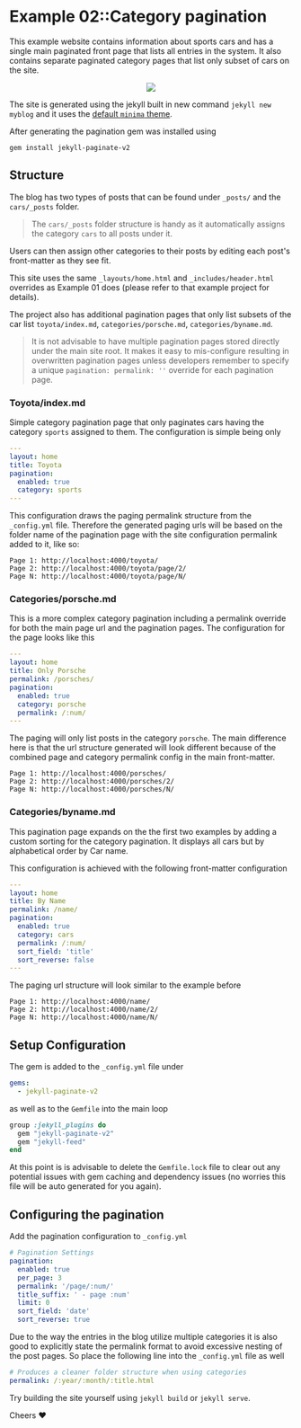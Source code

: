 # Example 02::Category pagination
This example website contains information about sports cars and has a single main paginated front page that lists all entries in the system. It also contains separate paginated category pages that list only subset of cars on the site.

<p align="center">
  <img src="https://raw.githubusercontent.com/sverrirs/jekyll-paginate-v2/master/examples/img/02-example-screenshot-main.png" />
</p>

The site is generated using the jekyll built in new command `jekyll new myblog` and it uses the [default `minima` theme](https://github.com/jekyll/minima).

After generating the pagination gem was installed using
```
gem install jekyll-paginate-v2
```

## Structure
The blog has two types of posts that can be found under `_posts/` and the `cars/_posts` folder. 

> The `cars/_posts` folder structure is handy as it automatically assigns the category `cars` to all posts under it.

Users can then assign other categories to their posts by editing each post's front-matter as they see fit.

This site uses the same `_layouts/home.html` and `_includes/header.html` overrides as Example 01 does (please refer to that example project for details).

The project also has additional pagination pages that only list subsets of the car list `toyota/index.md`, `categories/porsche.md`, `categories/byname.md`.

> It is not advisable to have multiple pagination pages stored directly under the main site root. It makes it easy to mis-configure resulting in overwritten pagination pages unless developers remember to specify a unique `pagination: permalink: ''` override for each pagination page.


### Toyota/index.md
Simple category pagination page that only paginates cars having the category `sports` assigned to them. The configuration is simple being only

``` yml
---
layout: home
title: Toyota
pagination: 
  enabled: true
  category: sports
---
```

This configuration draws the paging permalink structure from the `_config.yml` file. Therefore the generated paging urls will be based on the folder name of the pagination page with the site configuration permalink added to it, like so:

```
Page 1: http://localhost:4000/toyota/
Page 2: http://localhost:4000/toyota/page/2/
Page N: http://localhost:4000/toyota/page/N/
```

### Categories/porsche.md
This is a more complex category pagination including a permalink override for both the main page url and the pagination pages. The configuration for the page looks like this

``` yml
---
layout: home
title: Only Porsche
permalink: /porsches/
pagination: 
  enabled: true
  category: porsche
  permalink: /:num/
---
```

The paging will only list posts in the category `porsche`. The main difference here is that the url structure generated will look different because of the combined page and category permalink config in the main front-matter.

```
Page 1: http://localhost:4000/porsches/
Page 2: http://localhost:4000/porsches/2/
Page N: http://localhost:4000/porsches/N/
```

### Categories/byname.md
This pagination page expands on the the first two examples by adding a custom sorting for the category pagination. It displays all cars but by alphabetical order by Car name.

This configuration is achieved with the following front-matter configuration
``` yml
---
layout: home
title: By Name
permalink: /name/
pagination: 
  enabled: true
  category: cars
  permalink: /:num/
  sort_field: 'title'
  sort_reverse: false
---
```

The paging url structure will look similar to the example before

```
Page 1: http://localhost:4000/name/
Page 2: http://localhost:4000/name/2/
Page N: http://localhost:4000/name/N/
```

## Setup Configuration
The gem is added to the `_config.yml` file under
``` yml
gems:
  - jekyll-paginate-v2
```

as well as to the `Gemfile` into the main loop
``` ruby
group :jekyll_plugins do
  gem "jekyll-paginate-v2"
  gem "jekyll-feed"
end
```

At this point is is advisable to delete the `Gemfile.lock` file to clear out any potential issues with gem caching and dependency issues (no worries this file will be auto generated for you again).

## Configuring the pagination

Add the pagination configuration to `_config.yml`

``` yml
# Pagination Settings
pagination:
  enabled: true
  per_page: 3
  permalink: '/page/:num/'
  title_suffix: ' - page :num'
  limit: 0
  sort_field: 'date'
  sort_reverse: true
```


Due to the way the entries in the blog utilize multiple categories it is also good to explicitly state the permalink format to avoid excessive nesting of the post pages. So place the following line into the `_config.yml` file as well

``` yml
# Produces a cleaner folder structure when using categories
permalink: /:year/:month/:title.html
```

Try building the site yourself using `jekyll build` or `jekyll serve`.

Cheers :heart:
